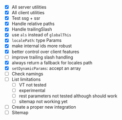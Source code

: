 - [x] All server utilities
- [x] All client utilities
- [x] Test ssg + ssr
- [x] Handle relative paths
- [x] Handle trailingSlash
- [x] use `als` instead of `globalThis`
- [x] `localePath`: type Params
- [x] make internal ids more robust
- [x] better control over client features
- [ ] improve trailing slash handling
- [x] always return a fallback for locales path
- [x] `setDynamicParams`: accept an array
- [ ] Check namings
- [ ] List limitations
  - [ ] VT not tested
  - [ ] experimental
  - [ ] rest parameters not tested although should work
  - [ ] sitemap not working yet
- [ ] Create a proper new integration
- [ ] Sitemap
